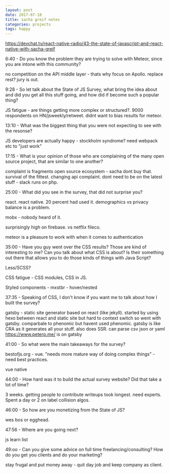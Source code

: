 ```yaml
---
layout: post
date: 2017-07-18
title: sacha greif notes
categories: projects
tags: happy
---
```


<https://devchat.tv/react-native-radio/43-the-state-of-javascript-and-react-native-with-sacha-greif>

6:40 - Do you know the problem they are trying to solve with Meteor, since you are intone with this community?

no competition on the API middle layer - thats why focus on Apollo. replace rest? jury is out.

9:28 - So let talk about the State of JS Survey, what bring the idea about and did you get all this stuff going, and how did if become such a popular thing?

JS fatigue - are things getting more complex or structured?. 9000 respondents on HN/jsweekly/retweet. didnt want to bias results for meteor.

13:10 - What was the biggest thing that you were not expecting to see with the resonse?

JS developers are actually happy - stockholm syndrome? need webpack etc to "just work"

17:15 - What is your opinion of those who are complaining of the many open source project, that are similar to one another?

complaint is fragments open source ecosystem - sacha dont buy that. survival of the fittest. changing api complaint. dont need to be on the latest stuff - slack runs on php.

25:00 - What did you see in the survey, that did not surprise you?

react. react native. 20 percent had used it. demographics vs privacy balance is a problem.

mobx - nobody heard of it.

surprisingly high on firebase. vs netflix fileco.

meteor is a pleasure to work with when it comes to authentication

35:00 - Have you guy went over the CSS results? Those are kind of interesting to me? Can you talk about what CSS is about? Is their something out there that allows you to do those kinds of things with Java Script?

Less/SCSS?

CSS fatigue - CSS modules, CSS in JS.

Styled components - mxstbr - hover/nested

37:35 - Speaking of CSS, I don't know if you want me to talk about how I built the survey?

gatsby - static site generator based on react (like jekyll). started by using hexo between react and static site but hard to context switch so went with gatsby. comparbale to phenomic but havent used phenomic. gatsby is like CRA as it generates all your stuff. also does SSR. can parse csv json or yaml https://www.peterp.me/ is on gatsby

41:00 - So what were the main takeaways for the survey?

bestofjs.org - vue. "needs more mature way of doing complex things" - need best practices.

vue native

44:00 - How hard was it to build the actual survey website? Did that take a lot of time?

3 weeks. getting people to contribute writeups took longest. need experts. Spent a day or 2 on label collision algos.

46:00 - So how are you monetizing from the State of JS?

wes bos or egghead.

47:56 - Where are you going next?

js learn list

49:oo - Can you give some advice on full time freelancing/consulting? How do you get you clients and do your marketing?

stay frugal and put money away - quit day job and keep company as client.
